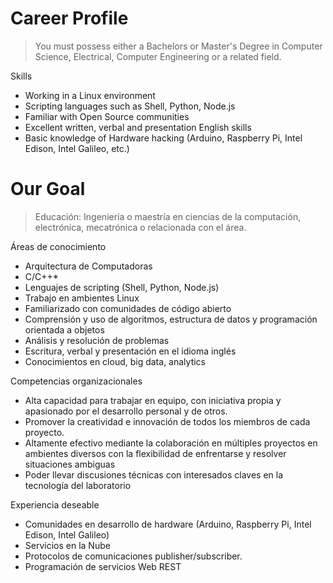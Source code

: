 # Career Profile

> You must possess either a Bachelors or Master's Degree in Computer Science, Electrical, Computer Engineering or a related field.

Skills

- Working in a Linux environment
- Scripting languages such as Shell, Python, Node.js
- Familiar with Open Source communities
- Excellent written, verbal and presentation English skills
- Basic knowledge of Hardware hacking (Arduino, Raspberry Pi, Intel Edison, Intel Galileo, etc.)

# Our Goal

> Educación: Ingeniería o maestría en ciencias de la computación, electrónica, mecatrónica o relacionada con el área.

Áreas de conocimiento

- Arquitectura de Computadoras
- C/C++*
- Lenguajes de scripting (Shell, Python, Node.js)
- Trabajo en ambientes Linux
- Familiarizado con comunidades de código abierto
- Comprensión y uso de algoritmos, estructura de datos y programación orientada a objetos
- Análisis y resolución de problemas
- Escritura, verbal y presentación en el idioma inglés
- Conocimientos en cloud, big data, analytics

Competencias organizacionales
 
- Alta capacidad para trabajar en equipo, con iniciativa propia y apasionado por el desarrollo personal y de otros.
- Promover la creatividad e innovación de todos los miembros de cada proyecto.
- Altamente efectivo mediante la colaboración en múltiples proyectos en ambientes diversos con la flexibilidad de enfrentarse y resolver situaciones ambiguas
- Poder llevar discusiones técnicas con interesados claves en la tecnología del laboratorio
 
Experiencia deseable
 
- Comunidades en desarrollo de hardware (Arduino, Raspberry Pi, Intel Edison, Intel Galileo)
- Servicios en la Nube
- Protocolos de comunicaciones publisher/subscriber.
- Programación de servicios Web REST
